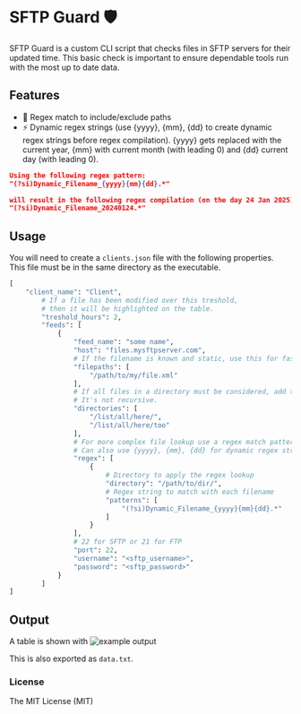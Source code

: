 # SFTP Guard 🛡
SFTP Guard is a custom CLI script that checks files in SFTP servers for their updated time. This basic check is important to ensure dependable tools run with the most up to date data.

## Features
- 🔎 Regex match to include/exclude paths
- ⚡ Dynamic regex strings (use {yyyy}, {mm}, {dd} to create dynamic regex strings before regex compilation). {yyyy} gets replaced with the current year, {mm} with current month (with leading 0) and {dd} current day (with leading 0).
```json
Using the following regex pattern:
"(?si)Dynamic_Filename_{yyyy}{mm}{dd}.*"

will result in the following regex compilation (on the day 24 Jan 2025)
"(?si)Dynamic_Filename_20240124.*" 
```


## Usage
You will need to create a `clients.json` file with the following properties. This file must be in the same directory as the executable.
```py
[
    "client_name": "Client",
        # If a file has been modified over this treshold, 
        # then it will be highlighted on the table.
        "treshold_hours": 2,  
        "feeds": [
            {
                "feed_name": "some name",
                "host": "files.mysftpserver.com",
                # If the filename is known and static, use this for faster results.
                "filepaths": [
                    "/path/to/my/file.xml"
                ], 
                # If all files in a directory must be considered, add the directory path here. 
                # It's not recursive.
                "directories": [
                    "/list/all/here/",
                    "/list/all/here/too"
                ],
                # For more complex file lookup use a regex match pattern. 
                # Can also use {yyyy}, {mm}, {dd} for dynamic regex string compilation.
                "regex": [
                    {
                        # Directory to apply the regex lookup
                        "directory": "/path/to/dir/",
                        # Regex string to match with each filename
                        "patterns": [
                            "(?si)Dynamic_Filename_{yyyy}{mm}{dd}.*"
                        ]
                    }
                ],
                # 22 for SFTP or 21 for FTP
                "port": 22, 
                "username": "<sftp_username>",
                "password": "<sftp_password>"
            }
        ]
]

```

## Output
A table is shown with 
![example output](https:#github.com/joaooliveirapro/sftpguard/blob/main/assets/example1.png)

This is also exported as `data.txt`.


### License
The MIT License (MIT)